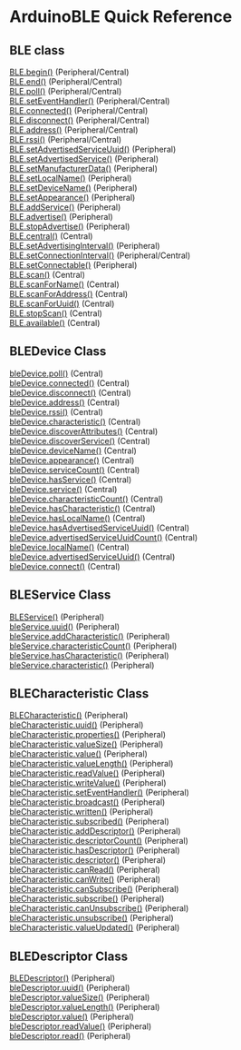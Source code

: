 # ArduinoBLE Quick Reference
## BLE class

[BLE.begin()](https://www.arduino.cc/reference/en/libraries/arduinoble/ble.begin/) (Peripheral/Central)  
[BLE.end()](https://www.arduino.cc/reference/en/libraries/arduinoble/ble.end/) (Peripheral/Central)  
[BLE.poll()](https://www.arduino.cc/reference/en/libraries/arduinoble/ble.poll/) (Peripheral/Central)  
[BLE.setEventHandler()](https://www.arduino.cc/reference/en/libraries/arduinoble/ble.seteventhandler/) (Peripheral/Central)  
[BLE.connected()](https://www.arduino.cc/reference/en/libraries/arduinoble/ble.connected/) (Peripheral/Central)  
[BLE.disconnect()](https://www.arduino.cc/reference/en/libraries/arduinoble/ble.disconnect/) (Peripheral/Central)  
[BLE.address()](https://www.arduino.cc/reference/en/libraries/arduinoble/ble.address/) (Peripheral/Central)  
[BLE.rssi()](https://www.arduino.cc/reference/en/libraries/arduinoble/ble.rssi/) (Peripheral/Central)  
[BLE.setAdvertisedServiceUuid()](https://www.arduino.cc/reference/en/libraries/arduinoble/ble.setadvertisedserviceuuid/) (Peripheral)  
[BLE.setAdvertisedService()](https://www.arduino.cc/reference/en/libraries/arduinoble/ble.setadvertisedservice/) (Peripheral)  
[BLE.setManufacturerData()](https://www.arduino.cc/reference/en/libraries/arduinoble/ble.setmanufacturerdata/) (Peripheral)  
[BLE.setLocalName()](https://www.arduino.cc/reference/en/libraries/arduinoble/ble.setlocalname/) (Peripheral)  
[BLE.setDeviceName()](https://www.arduino.cc/reference/en/libraries/arduinoble/ble.setdevicename/) (Peripheral)  
[BLE.setAppearance()](https://www.arduino.cc/reference/en/libraries/arduinoble/ble.setappearance/) (Peripheral)  
[BLE.addService()](https://www.arduino.cc/reference/en/libraries/arduinoble/ble.addservice/) (Peripheral)  
[BLE.advertise()](https://www.arduino.cc/reference/en/libraries/arduinoble/ble.advertise/) (Peripheral)  
[BLE.stopAdvertise()](https://www.arduino.cc/reference/en/libraries/arduinoble/ble.stopadvertise/) (Peripheral)  
[BLE.central()](https://www.arduino.cc/reference/en/libraries/arduinoble/ble.central/) (Central)  
[BLE.setAdvertisingInterval()](https://www.arduino.cc/reference/en/libraries/arduinoble/ble.setadvertisinginterval/) (Peripheral)  
[BLE.setConnectionInterval()](https://www.arduino.cc/reference/en/libraries/arduinoble/ble.setconnectioninterval/) (Peripheral/Central)  
[BLE.setConnectable()](https://www.arduino.cc/reference/en/libraries/arduinoble/ble.setconnectable/) (Peripheral)  
[BLE.scan()](https://www.arduino.cc/reference/en/libraries/arduinoble/ble.scan/) (Central)  
[BLE.scanForName()](https://www.arduino.cc/reference/en/libraries/arduinoble/ble.scanforname/) (Central)  
[BLE.scanForAddress()](https://www.arduino.cc/reference/en/libraries/arduinoble/ble.scanforaddress/) (Central)  
[BLE.scanForUuid()](https://www.arduino.cc/reference/en/libraries/arduinoble/ble.scanforuuid/) (Central)  
[BLE.stopScan()](https://www.arduino.cc/reference/en/libraries/arduinoble/ble.stopscan/) (Central)  
[BLE.available()](https://www.arduino.cc/reference/en/libraries/arduinoble/ble.available/) (Central)  
  
## BLEDevice Class  
[bleDevice.poll()](https://www.arduino.cc/reference/en/libraries/arduinoble/bledevice.poll/) (Central)  
[bleDevice.connected()](https://www.arduino.cc/reference/en/libraries/arduinoble/bledevice.connected/) (Central)  
[bleDevice.disconnect()](https://www.arduino.cc/reference/en/libraries/arduinoble/bledevice.disconnect/) (Central)  
[bleDevice.address()](https://www.arduino.cc/reference/en/libraries/arduinoble/bledevice.address/) (Central)  
[bleDevice.rssi()](https://www.arduino.cc/reference/en/libraries/arduinoble/bledevice.rssi/) (Central)  
[bleDevice.characteristic()](https://www.arduino.cc/reference/en/libraries/arduinoble/bledevice.characteristic/) (Central)  
[bleDevice.discoverAttributes()](https://www.arduino.cc/reference/en/libraries/arduinoble/bledevice.discoverattributes/) (Central)  
[bleDevice.discoverService()](https://www.arduino.cc/reference/en/libraries/arduinoble/bledevice.discoverservice/) (Central)  
[bleDevice.deviceName()](https://www.arduino.cc/reference/en/libraries/arduinoble/bledevice.devicename/) (Central)  
[bleDevice.appearance()](https://www.arduino.cc/reference/en/libraries/arduinoble/bledevice.appearance/) (Central)  
[bleDevice.serviceCount()](https://www.arduino.cc/reference/en/libraries/arduinoble/bledevice.servicecount/) (Central)  
[bleDevice.hasService()](https://www.arduino.cc/reference/en/libraries/arduinoble/bledevice.hasservice/) (Central)  
[bleDevice.service()](https://www.arduino.cc/reference/en/libraries/arduinoble/bledevice.service/) (Central)  
[bleDevice.characteristicCount()](https://www.arduino.cc/reference/en/libraries/arduinoble/bledevice.characteristiccount/) (Central)  
[bleDevice.hasCharacteristic()](https://www.arduino.cc/reference/en/libraries/arduinoble/bledevice.hascharacteristic/) (Central)  
[bleDevice.hasLocalName()](https://www.arduino.cc/reference/en/libraries/arduinoble/bledevice.haslocalname/) (Central)  
[bleDevice.hasAdvertisedServiceUuid()](https://www.arduino.cc/reference/en/libraries/arduinoble/bledevice.hasadvertisedserviceuuid/) (Central)  
[bleDevice.advertisedServiceUuidCount()](https://www.arduino.cc/reference/en/libraries/arduinoble/bledevice.advertisedserviceuuidcount/) (Central)  
[bleDevice.localName()](https://www.arduino.cc/reference/en/libraries/arduinoble/bledevice.localname/) (Central)  
[bleDevice.advertisedServiceUuid()](https://www.arduino.cc/reference/en/libraries/arduinoble/bledevice.advertisedserviceuuid/) (Central)  
[bleDevice.connect()](https://www.arduino.cc/reference/en/libraries/arduinoble/bledevice.connect/) (Central)  
  
## BLEService Class  
[BLEService()](https://www.arduino.cc/reference/en/libraries/arduinoble/bleservice/) (Peripheral)  
[bleService.uuid()](https://www.arduino.cc/reference/en/libraries/arduinoble/bleservice.uuid/) (Peripheral)  
[bleService.addCharacteristic()](https://www.arduino.cc/reference/en/libraries/arduinoble/bleservice.addcharacteristic/) (Peripheral)  
[bleService.characteristicCount()](https://www.arduino.cc/reference/en/libraries/arduinoble/bleservice.characteristiccount/) (Peripheral)  
[bleService.hasCharacteristic()](https://www.arduino.cc/reference/en/libraries/arduinoble/bleservice.hascharacteristic/) (Peripheral)  
[bleService.characteristic()](https://www.arduino.cc/reference/en/libraries/arduinoble/bleservice.characteristic/) (Peripheral)  
  
## BLECharacteristic Class  
[BLECharacteristic()](https://www.arduino.cc/reference/en/libraries/arduinoble/blecharacteristic/) (Peripheral)  
[bleCharacteristic.uuid()](https://www.arduino.cc/reference/en/libraries/arduinoble/blecharacteristic.uuid/) (Peripheral)  
[bleCharacteristic.properties()](https://www.arduino.cc/reference/en/libraries/arduinoble/blecharacteristic.properties/) (Peripheral)  
[bleCharacteristic.valueSize()](https://www.arduino.cc/reference/en/libraries/arduinoble/blecharacteristic.valuesize/) (Peripheral)  
[bleCharacteristic.value()](https://www.arduino.cc/reference/en/libraries/arduinoble/blecharacteristic.value/) (Peripheral)  
[bleCharacteristic.valueLength()](https://www.arduino.cc/reference/en/libraries/arduinoble/blecharacteristic.valuelength/) (Peripheral)  
[bleCharacteristic.readValue()](https://www.arduino.cc/reference/en/libraries/arduinoble/blecharacteristic.readvalue/) (Peripheral)  
[bleCharacteristic.writeValue()](https://www.arduino.cc/reference/en/libraries/arduinoble/blecharacteristic.writevalue/) (Peripheral)  
[bleCharacteristic.setEventHandler()](https://www.arduino.cc/reference/en/libraries/arduinoble/blecharacteristic.seteventhandler/) (Peripheral)  
[bleCharacteristic.broadcast()](https://www.arduino.cc/reference/en/libraries/arduinoble/blecharacteristic.broadcast/) (Peripheral)  
[bleCharacteristic.written()](https://www.arduino.cc/reference/en/libraries/arduinoble/blecharacteristic.written/) (Peripheral)  
[bleCharacteristic.subscribed()](https://www.arduino.cc/reference/en/libraries/arduinoble/blecharacteristic.subscribed/) (Peripheral)  
[bleCharacteristic.addDescriptor()](https://www.arduino.cc/reference/en/libraries/arduinoble/blecharacteristic.adddescriptor/) (Peripheral)  
[bleCharacteristic.descriptorCount()](https://www.arduino.cc/reference/en/libraries/arduinoble/blecharacteristic.descriptorcount/) (Peripheral)  
[bleCharacteristic.hasDescriptor()](https://www.arduino.cc/reference/en/libraries/arduinoble/blecharacteristic.hasdescriptor/) (Peripheral)  
[bleCharacteristic.descriptor()](https://www.arduino.cc/reference/en/libraries/arduinoble/blecharacteristic.descriptor/) (Peripheral)  
[bleCharacteristic.canRead()](https://www.arduino.cc/reference/en/libraries/arduinoble/blecharacteristic.canread/) (Peripheral)  
[bleCharacteristic.canWrite()](https://www.arduino.cc/reference/en/libraries/arduinoble/blecharacteristic.canwrite/) (Peripheral)  
[bleCharacteristic.canSubscribe()](https://www.arduino.cc/reference/en/libraries/arduinoble/blecharacteristic.cansubscribe/) (Peripheral)  
[bleCharacteristic.subscribe()](https://www.arduino.cc/reference/en/libraries/arduinoble/blecharacteristic.subscribe/) (Peripheral)  
[bleCharacteristic.canUnsubscribe()](https://www.arduino.cc/reference/en/libraries/arduinoble/blecharacteristic.canunsubscribe/) (Peripheral)  
[bleCharacteristic.unsubscribe()](https://www.arduino.cc/reference/en/libraries/arduinoble/blecharacteristic.unsubscribe/) (Peripheral)  
[bleCharacteristic.valueUpdated()](https://www.arduino.cc/reference/en/libraries/arduinoble/blecharacteristic.valueupdated/) (Peripheral)  
  
## BLEDescriptor Class  
[BLEDescriptor()](https://www.arduino.cc/reference/en/libraries/arduinoble/bledescriptor/) (Peripheral)  
[bleDescriptor.uuid()](https://www.arduino.cc/reference/en/libraries/arduinoble/bledescriptor.uuid/) (Peripheral)  
[bleDescriptor.valueSize()](https://www.arduino.cc/reference/en/libraries/arduinoble/bledescriptor.valuesize/) (Peripheral)  
[bleDescriptor.valueLength()](https://www.arduino.cc/reference/en/libraries/arduinoble/bledescriptor.valuelength/) (Peripheral)  
[bleDescriptor.value()](https://www.arduino.cc/reference/en/libraries/arduinoble/bledescriptor.value/) (Peripheral)  
[bleDescriptor.readValue()](https://www.arduino.cc/reference/en/libraries/arduinoble/bledescriptor.readvalue/) (Peripheral)  
[bleDescriptor.read()](https://www.arduino.cc/reference/en/libraries/arduinoble/bledescriptor.read/) (Peripheral)  
